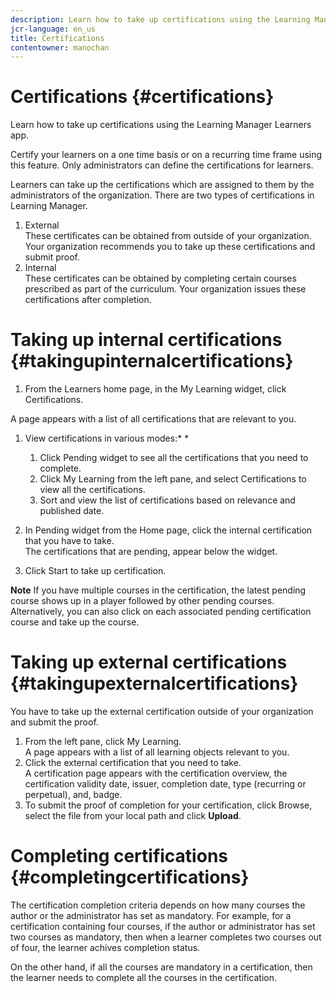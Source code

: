 ```yaml
---
description: Learn how to take up certifications using the Learning Manager Learners app.
jcr-language: en_us
title: Certifications
contentowner: manochan
---
```



# Certifications {#certifications}

Learn how to take up certifications using the Learning Manager Learners app.

Certify your learners on a one time basis or on a recurring time frame using this feature. Only administrators can define the certifications for learners.

Learners can take up the certifications which are assigned to them by the administrators of the organization. There are two types of certifications in Learning Manager.

1. External  
   These certificates can be obtained from outside of your organization. Your organization recommends you to take up these certifications and submit proof.
1. Internal  
   These certificates can be obtained by completing certain courses prescribed as part of the curriculum. Your organization issues these certifications after completion.

# Taking up internal certifications {#takingupinternalcertifications}

1. From the Learners home page, in the My Learning widget, click Certifications.

A page appears with a list of all certifications that are relevant to you. 

1. View certifications in various modes:* *

   1. Click Pending widget to see all the certifications that you need to complete.
   1. Click My Learning from the left pane, and select Certifications to view all the certifications.  
   1. Sort and view the list of certifications based on relevance and published date.

1. In Pending widget from the Home page, click the internal certification that you have to take.  
   The certifications that are pending, appear below the widget.  

1. Click Start to take up certification.

**Note** 
If you have multiple courses in the certification, the latest pending course shows up in a player followed by other pending courses. Alternatively, you can also click on each associated pending certification course and take up the course.

# Taking up external certifications {#takingupexternalcertifications}

You have to take up the external certification outside of your organization and submit the proof.

1. From the left pane, click My Learning.  
   A page appears with a list of all learning objects relevant to you.
1. Click the external certification that you need to take.  
   A certification page appears with the certification overview, the certification validity date, issuer, completion date, type (recurring or perpetual), and, badge.
1. To submit the proof of completion for your certification, click Browse, select the file from your local path and click **Upload**.

# Completing certifications {#completingcertifications}

The certification completion criteria depends on how many courses the author or the administrator has set as mandatory. For example, for a certification containing four courses, if the author or administrator has set two courses as mandatory, then when a learner completes two courses out of four, the learner achives completion status.

On the other hand, if all the courses are mandatory in a certification, then the learner needs to complete all the courses in the certification.
